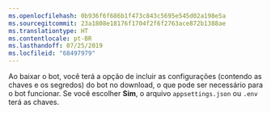 ```yaml
---
ms.openlocfilehash: 0b936f6f686b1f473c843c5695e545d02a198e5a
ms.sourcegitcommit: 23a1808e18176f1704f2f6f2763ace872b1388ae
ms.translationtype: HT
ms.contentlocale: pt-BR
ms.lasthandoff: 07/25/2019
ms.locfileid: "68497979"
---
```

Ao baixar o bot, você terá a opção de incluir as configurações (contendo as chaves e os segredos) do bot no download, o que pode ser necessário para o bot funcionar. Se você escolher **Sim**, o arquivo `appsettings.json` ou `.env` terá as chaves.